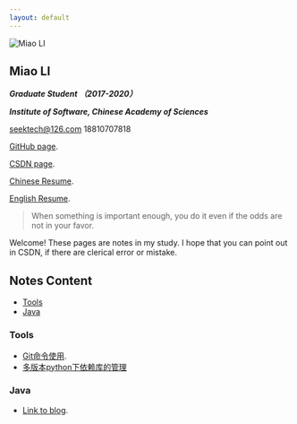 ```yaml
---
layout: default
---
```

![](https://github.com/seektech/seektech.github.io/blob/master/source/avatar.png "Miao LI")

## **Miao LI**  

***Graduate Student （2017-2020）***   

***Institute of Software, Chinese Academy of Sciences***  

seektech@126.com 18810707818  

[GitHub page](https://github.com/seektech).   

[CSDN page](http://blog.csdn.net/u013413471).  

[Chinese Resume](https://github.com/seektech/Resume-MiaoLI/blob/master/AwesomeCV_CH/resume.pdf).  

[English Resume](https://github.com/seektech/Resume-MiaoLI/blob/master/AwesomeCV_EN/resume.pdf).  

  



> When something is important enough, you do it even if the odds are not in your favor.

Welcome! These pages are notes in my study. I hope that you can point out in CSDN, if there are clerical error or mistake.  



## [](#header-2) Notes Content

* [Tools](#Tools)
* [Java](#Java)

### [](#Tools)Tools

* [Git命令使用](2017120901_Git命令使用).
* [多版本python下依赖库的管理](2017121601_多版本python下依赖库的管理)

### [](#Java)Java

* [Link to blog](GFM_template).

